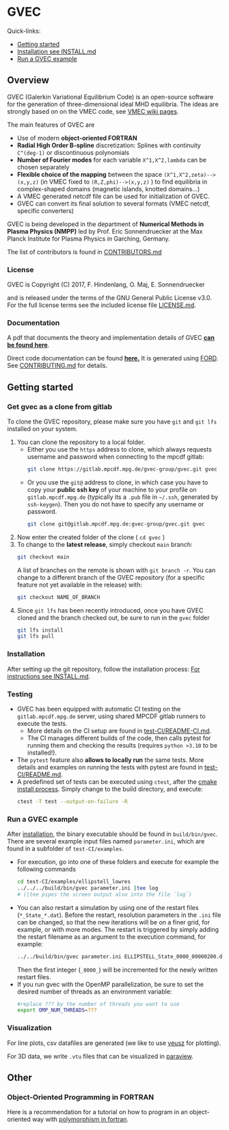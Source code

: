 # GVEC 

Quick-links: 

*   [Getting started](#getting-started)
*   [Installation see INSTALL.md](INSTALL.md)
*   [Run a GVEC example](#run-a-gvec-example)


## Overview

GVEC (Galerkin Variational Equilibrium Code) is an open-source software for
the generation of three-dimensional ideal MHD equilibria.
The ideas are strongly based on on the VMEC code, 
see [VMEC wiki pages](https://princetonuniversity.github.io/STELLOPT/VMEC).

The main features of GVEC are

* Use of modern **object-oriented FORTRAN**
* **Radial High Order B-spline** discretization: Splines with continuity `C^(deg-1)` or discontinuous polynomials
* **Number of Fourier modes** for each variable `X^1,X^2,lambda` can be chosen separately
* **Flexible choice of the mapping** between the space `(X^1,X^2,zeta)--> (x,y,z)` (in VMEC fixed to `(R,Z,phi)-->(x,y,z)` ) 
  to find equilibria in complex-shaped domains (magnetic islands, knotted domains...)
* A VMEC generated netcdf file can be used for initialization of GVEC.
* GVEC can convert its final solution to several formats (VMEC netcdf, specific converters) 

GVEC is being developed in the department of **Numerical Methods in Plasma Physics (NMPP)**
led by Prof. Eric Sonnendruecker at the Max Planck Institute for Plasma Physics 
in Garching, Germany.

The list of contributors is found in [CONTRIBUTORS.md](CONTRIBUTORS.md)

### License

GVEC is Copyright (C) 2017, F. Hindenlang, O. Maj, E. Sonnendruecker 

and is released under the terms of the GNU General Public License v3.0. 
For the full license terms see the included license file [LICENSE.md](LICENSE.md).

### Documentation

A pdf that documents the theory and implementation details of GVEC  **[ can be found here](https://gitlab.mpcdf.mpg.de/gvec-group/GVEC_doc/blob/master/GVEC_prototype/GVEC_prototype.pdf)**.

Direct code documentation can be found **[here.](http://gvec-group.pages.mpcdf.de/gvec)**
It is generated using [FORD](https://forddocs.readthedocs.io/en/latest/).
See [CONTRIBUTING.md](CONTRIBUTING.md) for details.

## Getting started
 
### Get gvec as a clone from gitlab

To clone the GVEC repository, please make sure you have `git` and `git lfs` installed on your system. 

1.  You can clone the repository to a local folder.
    * Either you use the `https` address to clone, which always requests username and password when connecting to the mpcdf gitlab: 
      ```bash
      git clone https://gitlab.mpcdf.mpg.de/gvec-group/gvec.git gvec
      ```
    * Or you use the `git@` address to clone, in which case you have to copy your **public ssh key** of your machine to your profile on `gitlab.mpcdf.mpg.de` (typically its a `.pub` file in `~/.ssh`, generated by `ssh-keygen`). Then you do not have to specify any username or password.
      ```bash
      git clone git@gitlab.mpcdf.mpg.de:gvec-group/gvec.git gvec
      ```
1.  Now enter the created folder of the clone ( `cd gvec` )
1.  To change to the **latest release**, simply checkout `main` branch:
    ```bash
    git checkout main
    ```
    A list of branches on the remote is shown with `git branch -r`. You can change to a different branch of the GVEC repository (for a specific feature not yet available in the release) with:
    ```bash
    git checkout NAME_OF_BRANCH
    ```
1.  Since `git lfs` has been recently introduced, once you have GVEC cloned and the branch checked out, be sure to run in the `gvec` folder 
    ```bash
    git lfs install
    git lfs pull
    ```

### Installation

After setting up the git repository, follow the installation process: [For instructions see INSTALL.md](INSTALL.md).

### Testing

*   GVEC has been equipped with automatic CI testing on the `gitlab.mpcdf.mpg.de` server, using shared MPCDF gitlab runners to execute the tests. 
    *   More details on the CI setup are found in [test-CI/README-CI.md](test-CI/README-CI.md).
    *   The CI manages different builds of the code, then calls pytest for running them and checking the results (requires `python >3.10` to be installed!).
*   The `pytest` feature also **allows to locally run** the same tests. More details and examples on running the tests with pytest are found in [test-CI/README.md](test-CI/README.md).
*   A predefined set of tests can be executed using `ctest`, after the [cmake install process](INSTALL.md). Simply change to the build directory, and execute:
    ```bash
    ctest -T test --output-on-failure -R
    ```

### Run a GVEC example

After [installation](INSTALL.md), the binary executable should be found in `build/bin/gvec`. 
There are several example input files named `parameter.ini`, which are found in a subfolder of `test-CI/examples`.
*   For execution, go into one of these folders and execute for example the following commands
    ```bash
    cd test-CI/examples/ellipstell_lowres
    ../../../build/bin/gvec parameter.ini |tee log
    # (|tee pipes the screen output also into the file `log`)
    ``` 
*   You can also restart a simulation by using one of the restart files (`*_State_*.dat`). 
    Before the restart, resolution parameters in the `.ini` file can be changed, so that the new iterations will be on a finer grid, for example, or with more modes. The restart is triggered by simply adding the restart filename as an argument to the execution command, for example:
    ```bash 
    ../../build/bin/gvec parameter.ini ELLIPSTELL_State_0000_00000200.dat |tee log
    ``` 
    Then the first integer (`_0000_`) will be incremented for the newly written restart files. 
*   If you run gvec with the OpenMP parallelization, be sure to set the desired number of threads as an environment variable:
    ```bash
    #replace ??? by the number of threads you want to use
    export OMP_NUM_THREADS=???
    ```

### Visualization

For line plots, csv datafiles are generated (we like to use [veusz](https://veusz.github.io/) for plotting). 

For 3D data, we write `.vtu` files that can be visualized in [paraview](https://www.paraview.org).

## Other

### Object-Oriented Programming in FORTRAN

Here is a recommendation for a tutorial on how to program in an object-oriented way
with [polymorphism in fortran](https://gist.github.com/n-s-k/522f2669979ed6d0582b8e80cf6c95fd).

